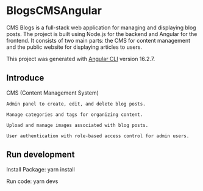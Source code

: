 # BlogsCMSAngular

CMS Blogs is a full-stack web application for managing and displaying blog posts. The project is built using Node.js for the backend and Angular for the frontend. It consists of two main parts: the CMS for content management and the public website for displaying articles to users.

This project was generated with [Angular CLI](https://github.com/angular/angular-cli) version 16.2.7.

## Introduce

CMS (Content Management System)

    Admin panel to create, edit, and delete blog posts.

    Manage categories and tags for organizing content.

    Upload and manage images associated with blog posts.

    User authentication with role-based access control for admin users.


## Run development

Install Package: yarn install

Run code: yarn devs